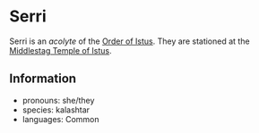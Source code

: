 # Serri

Serri is an _acolyte_ of the [Order of Istus](../order-of-istus.md). They are stationed at the [Middlestag Temple of Istus](../../../societies/esterfell-accord/edgewood/middlestag-temple-of-istus.md).

## Information

- pronouns: she/they
- species: kalashtar
- languages: Common
